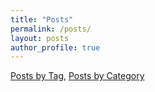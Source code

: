 ```yaml
---
title: "Posts"
permalink: /posts/
layout: posts
author_profile: true
---
```

[Posts by Tag](/tags/), [Posts by Category](/categories/)